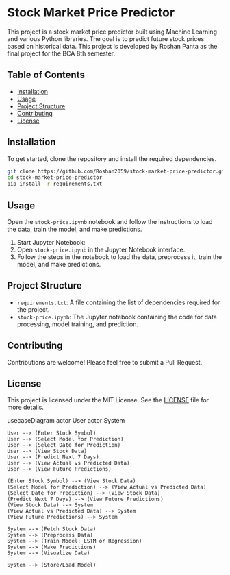 # Stock Market Price Predictor

This project is a stock market price predictor built using Machine Learning and various Python libraries. The goal is to predict future stock prices based on historical data. This project is developed by Roshan Panta as the final project for the BCA 8th semester.

## Table of Contents

- [Installation](#installation)
- [Usage](#usage)
- [Project Structure](#project-structure)
- [Contributing](#contributing)
- [License](#license)

## Installation

To get started, clone the repository and install the required dependencies.

```bash
git clone https://github.com/Roshan2059/stock-market-price-predictor.git
cd stock-market-price-predictor
pip install -r requirements.txt
```

## Usage

Open the `stock-price.ipynb` notebook and follow the instructions to load the data, train the model, and make predictions.

1. Start Jupyter Notebook:
2. Open `stock-price.ipynb` in the Jupyter Notebook interface.
3. Follow the steps in the notebook to load the data, preprocess it, train the model, and make predictions.

## Project Structure

- `requirements.txt`: A file containing the list of dependencies required for the project.
- `stock-price.ipynb`: The Jupyter notebook containing the code for data processing, model training, and prediction.

## Contributing

Contributions are welcome! Please feel free to submit a Pull Request.

## License

This project is licensed under the MIT License. See the [LICENSE]() file for more details.

usecaseDiagram
actor User
actor System

    User --> (Enter Stock Symbol)
    User --> (Select Model for Prediction)
    User --> (Select Date for Prediction)
    User --> (View Stock Data)
    User --> (Predict Next 7 Days)
    User --> (View Actual vs Predicted Data)
    User --> (View Future Predictions)

    (Enter Stock Symbol) --> (View Stock Data)
    (Select Model for Prediction) --> (View Actual vs Predicted Data)
    (Select Date for Prediction) --> (View Stock Data)
    (Predict Next 7 Days) --> (View Future Predictions)
    (View Stock Data) --> System
    (View Actual vs Predicted Data) --> System
    (View Future Predictions) --> System

    System --> (Fetch Stock Data)
    System --> (Preprocess Data)
    System --> (Train Model: LSTM or Regression)
    System --> (Make Predictions)
    System --> (Visualize Data)

    System --> (Store/Load Model)
